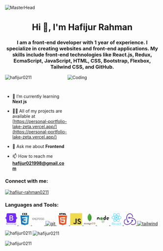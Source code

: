 ![MasterHead](https://gifdb.com/images/high/coding-skills-loading-dk68v8z0hevjpuiv.gif)
<h1 align="center">Hi 👋, I'm Hafijur Rahman</h1>
<h3 align="center">I am a front-end developer with 1 year of experience. I specialize in creating websites and front-end applications. My skills include front-end technologies like React.js, Redux, EcmaScript, JavaScript, HTML, CSS, Bootstrap, Flexbox, Tailwind CSS, and GitHub.</h3>
<img align="right" alt="Coding" width="300" height="300" src="https://cdn.videoplasty.com/animation/chill-coding-programming-lo-fi-animation-stock-animation-21874-1280x720.jpg"

<p align="left"> <img src="https://komarev.com/ghpvc/?username=hafijur0211&label=Profile%20views&color=0e75b6&style=flat" alt="hafijur0211" /> </p>

<p align="left"> <a href="https://twitter.com/" target="blank"><img src="https://img.shields.io/twitter/follow/?logo=twitter&style=for-the-badge" alt="" /></a> </p>

- 🌱 I’m currently learning **Next js**

- 👨‍💻 All of my projects are available at [https://personal-portfolio-lake-zeta.vercel.app/](https://personal-portfolio-lake-zeta.vercel.app/)

- 💬 Ask me about **Frontend**

- 📫 How to reach me **hafijur021998@gmail.com**

<h3 align="left">Connect with me:</h3>
<p align="left">
<a href="https://linkedin.com/in/hafijur-rahman0211" target="blank"><img align="center" src="https://raw.githubusercontent.com/rahuldkjain/github-profile-readme-generator/master/src/images/icons/Social/linked-in-alt.svg" alt="hafijur-rahman0211" height="30" width="40" /></a>
</p>

<h3 align="left">Languages and Tools:</h3>
<p align="left"> <a href="https://getbootstrap.com" target="_blank" rel="noreferrer"> <img src="https://raw.githubusercontent.com/devicons/devicon/master/icons/bootstrap/bootstrap-plain-wordmark.svg" alt="bootstrap" width="40" height="40"/> </a> <a href="https://www.w3schools.com/css/" target="_blank" rel="noreferrer"> <img src="https://raw.githubusercontent.com/devicons/devicon/master/icons/css3/css3-original-wordmark.svg" alt="css3" width="40" height="40"/> </a> <a href="https://expressjs.com" target="_blank" rel="noreferrer"> <img src="https://raw.githubusercontent.com/devicons/devicon/master/icons/express/express-original-wordmark.svg" alt="express" width="40" height="40"/> </a> <a href="https://git-scm.com/" target="_blank" rel="noreferrer"> <img src="https://www.vectorlogo.zone/logos/git-scm/git-scm-icon.svg" alt="git" width="40" height="40"/> </a> <a href="https://www.w3.org/html/" target="_blank" rel="noreferrer"> <img src="https://raw.githubusercontent.com/devicons/devicon/master/icons/html5/html5-original-wordmark.svg" alt="html5" width="40" height="40"/> </a> <a href="https://developer.mozilla.org/en-US/docs/Web/JavaScript" target="_blank" rel="noreferrer"> <img src="https://raw.githubusercontent.com/devicons/devicon/master/icons/javascript/javascript-original.svg" alt="javascript" width="40" height="40"/> </a> <a href="https://www.mongodb.com/" target="_blank" rel="noreferrer"> <img src="https://raw.githubusercontent.com/devicons/devicon/master/icons/mongodb/mongodb-original-wordmark.svg" alt="mongodb" width="40" height="40"/> </a> <a href="https://nodejs.org" target="_blank" rel="noreferrer"> <img src="https://raw.githubusercontent.com/devicons/devicon/master/icons/nodejs/nodejs-original-wordmark.svg" alt="nodejs" width="40" height="40"/> </a> <a href="https://reactjs.org/" target="_blank" rel="noreferrer"> <img src="https://raw.githubusercontent.com/devicons/devicon/master/icons/react/react-original-wordmark.svg" alt="react" width="40" height="40"/> </a> <a href="https://redux.js.org" target="_blank" rel="noreferrer"> <img src="https://raw.githubusercontent.com/devicons/devicon/master/icons/redux/redux-original.svg" alt="redux" width="40" height="40"/> </a> <a href="https://tailwindcss.com/" target="_blank" rel="noreferrer"> <img src="https://www.vectorlogo.zone/logos/tailwindcss/tailwindcss-icon.svg" alt="tailwind" width="40" height="40"/> </a> </p>

<p><img align="left" src="https://github-readme-stats.vercel.app/api/top-langs?username=hafijur0211&show_icons=true&locale=en&layout=compact" alt="hafijur0211" /></p>

<p>&nbsp;<img align="center" src="https://github-readme-stats.vercel.app/api?username=hafijur0211&show_icons=true&locale=en" alt="hafijur0211" /></p>

<p><img align="center" src="https://github-readme-streak-stats.herokuapp.com/?user=hafijur0211&" alt="hafijur0211" /></p>
